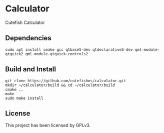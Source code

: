 # Calculator

Cutefish Calculator

## Dependencies

```shell
sudo apt install cmake gcc qtbase5-dev qtdeclarative5-dev qml-module-qtquick2 qml-module-qtquick-controls2
```

## Build and Install

```
git clone https://github.com/cutefishos/calculator.git
mkdir ~/calculator/build && cd ~/calculator/build
cmake ..
make
sudo make install
```

## License

This project has been licensed by GPLv3.
